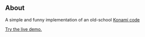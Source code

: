 ## About
A simple and funny implementation of an old-school [Konami code](https://en.wikipedia.org/wiki/Konami_Code)

[Try the live demo.](https://rawgit.com/StephanieCunnane/javascript30/master/12%20-%20Key%20Sequence%20Detection%20-%20Konami%20Code/index.html)
